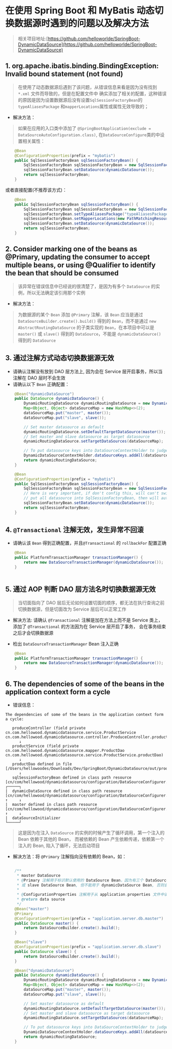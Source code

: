 # 在使用 Spring Boot 和 MyBatis 动态切换数据源时遇到的问题以及解决方法

> 相关项目地址:[https://github.com/helloworlde/SpringBoot-DynamicDataSource](https://github.com/helloworlde/SpringBoot-DynamicDataSource)

## 1. org.apache.ibatis.binding.BindingException: Invalid bound statement (not found)

> 在使用了动态数据源后遇到了该问题，从错误信息来看是因为没有找到 `*.xml` 文件而导致的，但是在配置文件中
确实添加了相关的配置，这种错误的原因是因为设置数据源后没有设置`SqlSessionFactoryBean`的 `typeAliasesPackage`
和`mapperLocations`属性或属性无效导致的；

- 解决方法：

> 如果在应用的入口类中添加了 `@SpringBootApplication(exclude = DataSourceAutoConfiguration.class)`,
在`DataSourceConfigure`类的中设置相关属性：

```java
    @Bean
    @ConfigurationProperties(prefix = "mybatis")
    public SqlSessionFactoryBean sqlSessionFactoryBean() {
        SqlSessionFactoryBean sqlSessionFactoryBean = new SqlSessionFactoryBean();
        sqlSessionFactoryBean.setDataSource(dynamicDataSource());
        return sqlSessionFactoryBean;
    }
```

或者直接配置(不推荐该方式)：

```java
    @Bean
    public SqlSessionFactoryBean sqlSessionFactoryBean() {
        SqlSessionFactoryBean sqlSessionFactoryBean = new SqlSessionFactoryBean();
        sqlSessionFactoryBean.setTypeAliasesPackage("typeAliasesPackage");
        sqlSessionFactoryBean.setMapperLocations(new PathMatchingResourcePatternResolver().getResources("mapperLocations"));
        sqlSessionFactoryBean.setDataSource(dynamicDataSource());
        return sqlSessionFactoryBean;
    }
```





## 2. Consider marking one of the beans as @Primary, updating the consumer to accept multiple beans, or using @Qualifier to identify the bean that should be consumed

> 该异常在错误信息中已经说的很清楚了，是因为有多个 `DataSource` 的实例，所以无法确定该引用那个实例

- 解决方法：

> 为数据源的某个 `Bean` 添加 `@Primary` 注解，该 `Bean` 应当是通过 `DataSourceBuilder.create().build()`
得到的 `Bean`，而不是通过 `new AbstractRoutingDataSource` 的子类实现的 `Bean`，在本项目中可以是 `master()`
或 `slave()` 得到的 `DataSource`，不能是 `dynamicDataSource()` 得到的 `DataSource`

## 3. 通过注解方式动态切换数据源无效

- 请确认注解没有放到 DAO 层方法上, 因为会在 Service 层开启事务，所以当注解在 DAO 层时不会生效
- 请确认以下 `Bean` 正确配置：

```java
    @Bean("dynamicDataSource")
    public DataSource dynamicDataSource() {
        DynamicRoutingDataSource dynamicRoutingDataSource = new DynamicRoutingDataSource();
        Map<Object, Object> dataSourceMap = new HashMap<>(2);
        dataSourceMap.put("master", master());
        dataSourceMap.put("slave", slave());

        // Set master datasource as default
        dynamicRoutingDataSource.setDefaultTargetDataSource(master());
        // Set master and slave datasource as target datasource
        dynamicRoutingDataSource.setTargetDataSources(dataSourceMap);

        // To put datasource keys into DataSourceContextHolder to judge if the datasource is exist
        DynamicDataSourceContextHolder.dataSourceKeys.addAll(dataSourceMap.keySet());
        return dynamicRoutingDataSource;
    }

    @Bean
    @ConfigurationProperties(prefix = "mybatis")
    public SqlSessionFactoryBean sqlSessionFactoryBean() {
        SqlSessionFactoryBean sqlSessionFactoryBean = new SqlSessionFactoryBean();
        // Here is very important, if don't config this, will can't switch datasource
        // put all datasource into SqlSessionFactoryBean, then will autoconfig SqlSessionFactory
        sqlSessionFactoryBean.setDataSource(dynamicDataSource());
        return sqlSessionFactoryBean;
    }

```

## 4. `@Transactional` 注解无效，发生异常不回滚

- 请确认该 `Bean` 得到正确配置，并且`@Transactional` 的 `rollbackFor` 配置正确

```java
    @Bean
    public PlatformTransactionManager transactionManager() {
        return new DataSourceTransactionManager(dynamicDataSource());
    }
    
```

## 5. 通过 AOP 判断 DAO 层方法名时切换数据源无效

> 当切面指向了 DAO 层后无论如何设置切面的顺序，都无法在执行查询之前切换数据源，但是切面改为 Service 层后可以正常工作

- 解决方法: 请确认 `@Transactional` 注解是加在方法上而不是 Service 类上，添加了 `@Transactional` 的方法因为在 Service 层开启了事务，
会在事务结束之后才会切换数据源

- 检出 `DataSourceTransactionManager` Bean 注入正确

```java
    @Bean 
    public PlatformTransactionManager transactionManager() {
        return new DataSourceTransactionManager(dynamicDataSource());
    }
```

## 6. The dependencies of some of the beans in the application context form a cycle

- 错误信息：

```
The dependencies of some of the beans in the application context form a cycle:

   produceController (field private cn.com.hellowood.dynamicdatasource.service.ProductService cn.com.hellowood.dynamicdatasource.controller.ProduceController.productService)
      ↓
   productService (field private cn.com.hellowood.dynamicdatasource.mapper.ProductDao cn.com.hellowood.dynamicdatasource.service.ProductService.productDao)
      ↓
   productDao defined in file [/Users/hellowoodes/Downloads/Dev/SpringBoot/DynamicDataSource/out/production/classes/cn/com/hellowood/dynamicdatasource/mapper/ProductDao.class]
      ↓
   sqlSessionFactoryBean defined in class path resource [cn/com/hellowood/dynamicdatasource/configuration/DataSourceConfigurer.class]
┌─────┐
|  dynamicDataSource defined in class path resource [cn/com/hellowood/dynamicdatasource/configuration/DataSourceConfigurer.class]
↑     ↓
|  master defined in class path resource [cn/com/hellowood/dynamicdatasource/configuration/DataSourceConfigurer.class]
↑     ↓
|  dataSourceInitializer
└─────┘
```

> 这是因为在注入 `DataSource` 的实例的时候产生了循环调用，第一个注入的 Bean 依赖于其他的 Bean， 而被依赖的 Bean 产生依赖传递，依赖第一个
注入的 Bean, 陷入了循环，无法启动项目

- 解决方法：将 `@Primary` 注解指向没有依赖的 Bean，如：
```java

    /**
     * master DataSource
     * @Primary 注解用于标识默认使用的 DataSource Bean，因为有三个 DataSource Bean，该注解可用于 master
     * 或 slave DataSource Bean, 但不能用于 dynamicDataSource Bean, 否则会产生循环调用 
     * 
     * @ConfigurationProperties 注解用于从 application.properties 文件中读取配置，为 Bean 设置属性 
     * @return data source
     */
    @Bean("master")
    @Primary
    @ConfigurationProperties(prefix = "application.server.db.master")
    public DataSource master() {
        return DataSourceBuilder.create().build();
    }

    @Bean("slave")
    @ConfigurationProperties(prefix = "application.server.db.slave")
    public DataSource slave() {
        return DataSourceBuilder.create().build();
    }

    @Bean("dynamicDataSource")
    public DataSource dynamicDataSource() {
        DynamicRoutingDataSource dynamicRoutingDataSource = new DynamicRoutingDataSource();
        Map<Object, Object> dataSourceMap = new HashMap<>(2);
        dataSourceMap.put("master", master());
        dataSourceMap.put("slave", slave());

        // Set master datasource as default
        dynamicRoutingDataSource.setDefaultTargetDataSource(master());
        // Set master and slave datasource as target datasource
        dynamicRoutingDataSource.setTargetDataSources(dataSourceMap);

        // To put datasource keys into DataSourceContextHolder to judge if the datasource is exist
        DynamicDataSourceContextHolder.dataSourceKeys.addAll(dataSourceMap.keySet());
        return dynamicRoutingDataSource;
    }
```
